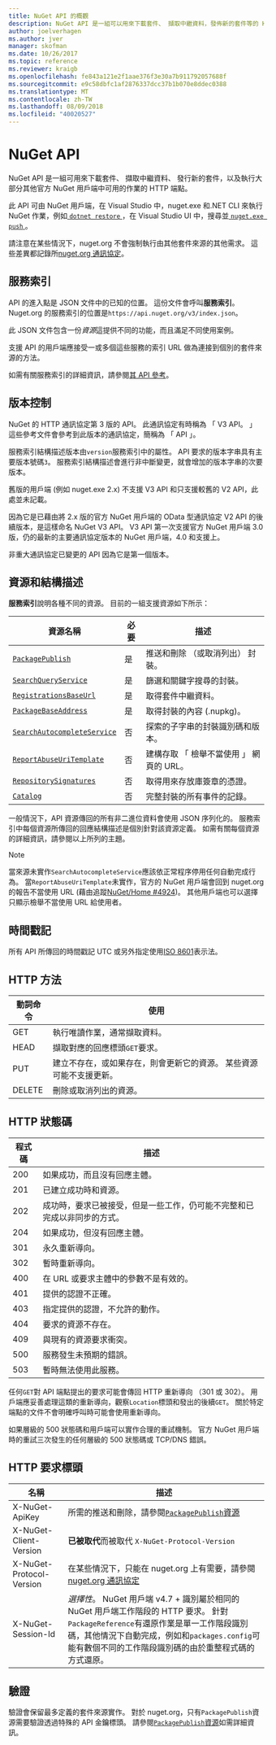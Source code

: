 ```yaml
---
title: NuGet API 的概觀
description: NuGet API 是一組可以用來下載套件、 擷取中繼資料，發佈新的套件等的 HTTP 端點。
author: joelverhagen
ms.author: jver
manager: skofman
ms.date: 10/26/2017
ms.topic: reference
ms.reviewer: kraigb
ms.openlocfilehash: fe843a121e2f1aae376f3e30a7b911792057688f
ms.sourcegitcommit: e9c58dbfc1af2876337dcc37b1b070e8ddec0388
ms.translationtype: MT
ms.contentlocale: zh-TW
ms.lasthandoff: 08/09/2018
ms.locfileid: "40020527"
---
```

# <a name="nuget-api"></a>NuGet API

NuGet API 是一組可用來下載套件、 擷取中繼資料、 發行新的套件，以及執行大部分其他官方 NuGet 用戶端中可用的作業的 HTTP 端點。

此 API 可由 NuGet 用戶端，在 Visual Studio 中，nuget.exe 和.NET CLI 來執行 NuGet 作業，例如[ `dotnet restore` ](/dotnet/articles/core/preview3/tools/dotnet-restore)，在 Visual Studio UI 中，搜尋並[ `nuget.exe push` ](../tools/cli-ref-push.md)。

請注意在某些情況下，nuget.org 不會強制執行由其他套件來源的其他需求。 這些差異都記錄所[nuget.org 通訊協定](nuget-protocols.md)。

## <a name="service-index"></a>服務索引

API 的進入點是 JSON 文件中的已知的位置。 這份文件會呼叫**服務索引**。 Nuget.org 的服務索引的位置是`https://api.nuget.org/v3/index.json`。

此 JSON 文件包含一份*資源*這提供不同的功能，而且滿足不同使用案例。

支援 API 的用戶端應接受一或多個這些服務的索引 URL 做為連接到個別的套件來源的方法。

如需有關服務索引的詳細資訊，請參閱[其 API 參考](service-index.md)。

## <a name="versioning"></a>版本控制

NuGet 的 HTTP 通訊協定第 3 版的 API。 此通訊協定有時稱為 「 V3 API。 」 這些參考文件會參考到此版本的通訊協定，簡稱為 「 API 」。

服務索引結構描述版本由`version`服務索引中的屬性。 API 要求的版本字串具有主要版本號碼`3`。 服務索引結構描述會進行非中斷變更，就會增加的版本字串的次要版本。

舊版的用戶端 (例如 nuget.exe 2.x) 不支援 V3 API 和只支援較舊的 V2 API，此處並未記載。

因為它是已藉由將 2.x 版的官方 NuGet 用戶端的 OData 型通訊協定 V2 API 的後續版本，是這樣命名 NuGet V3 API。 V3 API 第一次支援官方 NuGet 用戶端 3.0 版，仍的最新的主要通訊協定版本的 NuGet 用戶端，4.0 和支援上。 

非重大通訊協定已變更的 API 因為它是第一個版本。

## <a name="resources-and-schema"></a>資源和結構描述

**服務索引**說明各種不同的資源。 目前的一組支援資源如下所示：

資源名稱                                                          | 必要 | 描述
---------------------------------------------------------------------- | -------- | -----------
[`PackagePublish`](package-publish-resource.md)                        | 是      | 推送和刪除 （或取消列出） 封裝。
[`SearchQueryService`](search-query-service-resource.md)               | 是      | 篩選和關鍵字搜尋的封裝。
[`RegistrationsBaseUrl`](registration-base-url-resource.md)            | 是      | 取得套件中繼資料。
[`PackageBaseAddress`](package-base-address-resource.md)               | 是      | 取得封裝的內容 (.nupkg)。
[`SearchAutocompleteService`](search-autocomplete-service-resource.md) | 否       | 探索的子字串的封裝識別碼和版本。
[`ReportAbuseUriTemplate`](report-abuse-resource.md)                   | 否       | 建構存取 「 檢舉不當使用 」 網頁的 URL。
[`RepositorySignatures`](repository-signatures-resource.md)            | 否       | 取得用來存放庫簽章的憑證。
[`Catalog`](catalog-resource.md)                                       | 否       | 完整封裝的所有事件的記錄。

一般情況下，API 資源傳回的所有非二進位資料會使用 JSON 序列化的。 服務索引中每個資源所傳回的回應結構描述是個別針對該資源定義。 如需有關每個資源的詳細資訊，請參閱以上所列的主題。

> [!Note]
> 當來源未實作`SearchAutocompleteService`應該依正常程序停用任何自動完成行為。 當`ReportAbuseUriTemplate`未實作，官方的 NuGet 用戶端會回到 nuget.org 的報告不當使用 URL (藉由追蹤[NuGet/Home #4924](https://github.com/NuGet/Home/issues/4924))。 其他用戶端也可以選擇只顯示檢舉不當使用 URL 給使用者。

## <a name="timestamps"></a>時間戳記

所有 API 所傳回的時間戳記 UTC 或另外指定使用[ISO 8601](https://www.iso.org/iso-8601-date-and-time-format.html)表示法。 

## <a name="http-methods"></a>HTTP 方法

動詞命令   | 使用
------ | -----------
GET    | 執行唯讀作業，通常擷取資料。
HEAD   | 擷取對應的回應標頭`GET`要求。
PUT    | 建立不存在，或如果存在，則會更新它的資源。 某些資源可能不支援更新。
DELETE | 刪除或取消列出的資源。

## <a name="http-status-codes"></a>HTTP 狀態碼

程式碼 | 描述
---- | -----
200  | 如果成功，而且沒有回應主體。
201  | 已建立成功時和資源。
202  | 成功時，要求已被接受，但是一些工作，仍可能不完整和已完成以非同步的方式。
204  | 如果成功，但沒有回應主體。
301  | 永久重新導向。
302  | 暫時重新導向。
400  | 在 URL 或要求主體中的參數不是有效的。
401  | 提供的認證不正確。
403  | 指定提供的認證，不允許的動作。
404  | 要求的資源不存在。
409  | 與現有的資源要求衝突。
500  | 服務發生未預期的錯誤。
503  | 暫時無法使用此服務。

任何`GET`對 API 端點提出的要求可能會傳回 HTTP 重新導向 （301 或 302）。 用戶端應妥善處理這類的重新導向，觀察`Location`標頭和發出的後續`GET`。 關於特定端點的文件不會明確呼叫時可能會使用重新導向。

如果層級的 500 狀態碼和用戶端可以實作合理的重試機制。 官方 NuGet 用戶端時的重試三次發生的任何層級的 500 狀態碼或 TCP/DNS 錯誤。

## <a name="http-request-headers"></a>HTTP 要求標頭

名稱                     | 描述
------------------------ | -----------
X-NuGet-ApiKey           | 所需的推送和刪除，請參閱[`PackagePublish`資源](package-publish-resource.md)
X-NuGet-Client-Version   | **已被取代**而被取代 `X-NuGet-Protocol-Version`
X-NuGet-Protocol-Version | 在某些情況下，只能在 nuget.org 上有需要，請參閱[nuget.org 通訊協定](NuGet-Protocols.md)
X-NuGet-Session-Id       | *選擇性*。 NuGet 用戶端 v4.7 + 識別屬於相同的 NuGet 用戶端工作階段的 HTTP 要求。 針對`PackageReference`有還原作業是單一工作階段識別碼，其他情況下自動完成，例如和`packages.config`可能有數個不同的工作階段識別碼的由於重整程式碼的方式還原。

## <a name="authentication"></a>驗證

驗證會保留最多定義的套件來源實作。 對於 nuget.org，只有`PackagePublish`資源需要驗證透過特殊的 API 金鑰標頭。 請參閱[`PackagePublish`資源](package-publish-resource.md)如需詳細資訊。

